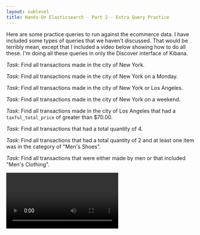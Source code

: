 ```yaml
---
layout: sublevel
title: Hands-On Elasticsearch - Part 2 - Extra Query Practice
---
```


Here are some practice queries to run against the ecommerce data. I have included some types of queries that we haven't discussed. That would be terribly mean, except that I included a video below showing how to do all these. I'm doing all these queries in only the Discover interface of Kibana.

*Task*: Find all transactions made in the city of New York.

*Task*: Find all transactions made in the city of New York on a Monday.

*Task*: Find all transactions made in the city of New York or Los Angeles.

*Task*: Find all transactions made in the city of New York on a weekend.

*Task*: Find all transactions made in the city of Los Angeles that had a `taxful_total_price` of greater than $70.00.

*Task*: Find all transactions that had a total quantity of 4.

*Task*: Find all transactions that had a total quantity of 2 and at least one item was in the category of "Men's Shoes".

*Task*: Find all transactions that were either made by men or that included "Men's Clothing".

<video src="https://s3-us-west-2.amazonaws.com/nddg-vids/elasticsearch/extra-query-practice.mp4" style="max-width: 60%;" controls></video>

